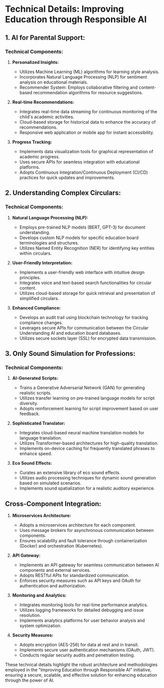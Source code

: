 # Technical Details: Improving Education through Responsible AI

## 1. AI for Parental Support:

### Technical Components:

1. **Personalized Insights:**
   - Utilizes Machine Learning (ML) algorithms for learning style analysis.
   - Incorporates Natural Language Processing (NLP) for sentiment analysis on educational materials.
   - Recommender System: Employs collaborative filtering and content-based recommendation algorithms for resource suggestions.

2. **Real-time Recommendations:**
   - Integrates real-time data streaming for continuous monitoring of the child's academic activities.
   - Cloud-based storage for historical data to enhance the accuracy of recommendations.
   - Responsive web application or mobile app for instant accessibility.

3. **Progress Tracking:**
   - Implements data visualization tools for graphical representation of academic progress.
   - Uses secure APIs for seamless integration with educational platforms.
   - Adopts Continuous Integration/Continuous Deployment (CI/CD) practices for quick updates and improvements.

## 2. Understanding Complex Circulars:

### Technical Components:

1. **Natural Language Processing (NLP):**
   - Employs pre-trained NLP models (BERT, GPT-3) for document understanding.
   - Develops custom NLP models for specific education board terminologies and structures.
   - Utilizes Named Entity Recognition (NER) for identifying key entities within circulars.

2. **User-Friendly Interpretation:**
   - Implements a user-friendly web interface with intuitive design principles.
   - Integrates voice and text-based search functionalities for circular content.
   - Utilizes cloud-based storage for quick retrieval and presentation of simplified circulars.

3. **Enhanced Compliance:**
   - Develops an audit trail using blockchain technology for tracking compliance changes.
   - Leverages secure APIs for communication between the Circular Understanding AI and education board databases.
   - Utilizes secure sockets layer (SSL) for encrypted data transmission.

## 3. Only Sound Simulation for Professions:

### Technical Components:

1. **AI-Generated Scripts:**
   - Trains a Generative Adversarial Network (GAN) for generating realistic scripts.
   - Utilizes transfer learning on pre-trained language models for script diversity.
   - Adopts reinforcement learning for script improvement based on user feedback.

2. **Sophisticated Translator:**
   - Integrates cloud-based neural machine translation models for language translation.
   - Utilizes Transformer-based architectures for high-quality translation.
   - Implements on-device caching for frequently translated phrases to enhance speed.

3. **Eco Sound Effects:**
   - Curates an extensive library of eco sound effects.
   - Utilizes audio processing techniques for dynamic sound generation based on simulated scenarios.
   - Implements sound spatialization for a realistic auditory experience.

## Cross-Component Integration:

1. **Microservices Architecture:**
   - Adopts a microservices architecture for each component.
   - Uses message brokers for asynchronous communication between components.
   - Ensures scalability and fault tolerance through containerization (Docker) and orchestration (Kubernetes).

2. **API Gateway:**
   - Implements an API gateway for seamless communication between AI components and external services.
   - Adopts RESTful APIs for standardized communication.
   - Enforces security measures such as API keys and OAuth for authentication and authorization.

3. **Monitoring and Analytics:**
   - Integrates monitoring tools for real-time performance analytics.
   - Utilizes logging frameworks for detailed debugging and issue resolution.
   - Implements analytics platforms for user behavior analysis and system optimization.

4. **Security Measures:**
   - Adopts encryption (AES-256) for data at rest and in transit.
   - Implements secure user authentication mechanisms (OAuth, JWT).
   - Conducts regular security audits and penetration testing.

These technical details highlight the robust architecture and methodologies employed in the "Improving Education through Responsible AI" initiative, ensuring a secure, scalable, and effective solution for enhancing education through the power of AI.
